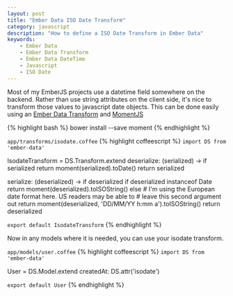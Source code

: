 ```yaml
---
layout: post
title: "Ember Data ISO Date Transform"
category: javascript
description: "How to define a ISO Date Transform in Ember Data"
keywords:
    - Ember Data
    - Ember Data Transform
    - Ember Data DateTime
    - Javascript
    - ISO Date
---
```


Most of my EmberJS projects use a datetime field somewhere on the backend.
Rather than use string attributes on the client side, it's nice to transform
those values to javascript date objects. This can be done easily using
an [Ember Data Transform](http://emberjs.com/api/data/classes/DS.Transform.html)
and [MomentJS](http://momentjs.com)

{% highlight bash %}
bower install --save moment
{% endhighlight %}

```app/transforms/isodate.coffee```
{% highlight coffeescript %}
`import DS from 'ember-data'`

IsodateTransform = DS.Transform.extend
  deserialize: (serialized) ->
    if serialized
      return moment(serialized).toDate()
    return serialized

  serialize: (deserialized) ->
    if deserialized
      if deserialized instanceof Date
        return moment(deserialized).toISOString()
      else
        # I'm using the European date format here. US readers may be able to
        # leave this second argument out
        return moment(deserialized, 'DD/MM/YY h:mm a').toISOString()
    return deserialized

`export default IsodateTransform`
{% endhighlight %}


Now in any models where it is needed, you can use your isodate transform.

```app/models/user.coffee```
{% highlight coffeescript %}
`import DS from 'ember-data'`

User = DS.Model.extend
  createdAt: DS.attr('isodate')

`export default User`
{% endhighlight %}